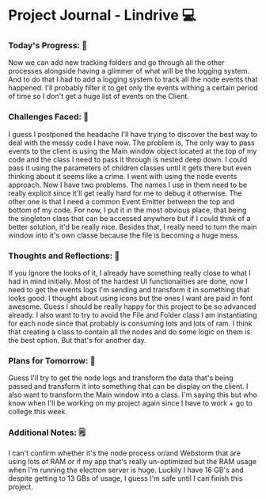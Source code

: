 # Project Journal - Lindrive 💻

### Today's Progress: 🚀

Now we can add new tracking folders and go through all the other processes alongside having a glimmer of what will be the logging system. And to do that I had to add a logging system to track all the node events that happened. I'll probably filter it to get only the events withing a certain period of time so I don't get a huge list of events on the Client.

### Challenges Faced: 💪

I guess I postponed the headache I'll have trying to discover the best way to deal with the messy code I have now. The problem is, The only way to pass events to the client is using the Main window object located at the top of my code and the class I need to pass it through is nested deep down. I could pass it using the parameters of children classes until it gets there but even thinking about it seems like a crime. I went with using the node events approach. Now I have two problems. The names I use in them need to be really explicit since it'll get really hard for me to debug it otherwise. The other one is that I need a common Event Emitter between the top and bottom of my code. For now, I put it in the most obvious place, that being the singleton class that can be accessed anywhere but if I could think of a better solution, it'd be really nice. Besides that, I really need to turn the main window into it's own classe because the file is becoming a huge mess.

### Thoughts and Reflections: 💭

If you ignore the looks of it, I already have something really close to what I had in mind initially. Most of the hardest UI functionalities are done, now I need to get the events logs I'm sending and transform it in something that looks good. I thought about using icons but the ones I want are paid in font awesome. Guess I should be really happy for this project to be so advanced already. I also want to try to avoid the File and Folder class I am instantiating for each node since that probably is consuming lots and lots of ram. I think that creating a class to contain all the nodes and do some logic on them is the best option. But that's for another day.

### Plans for Tomorrow: 📙

Guess I'll try to get the node logs and transform the data that's being passed and transform it into something that can be display on the client. I also want to transform the Main window into a class. I'm saying this but who know when I'll be working on my project again since I have to work + go to college this week. 

### Additional Notes: 🗒

I can't confirm whether it's the node process or/and Webstorm that are using lots of RAM or if my app that's really un-optimized but the RAM usage when I'm running the electron server is huge. Luckily I have 16 GB's and despite getting to 13 GBs of usage, I guess I'm safe until I can finish this project.
